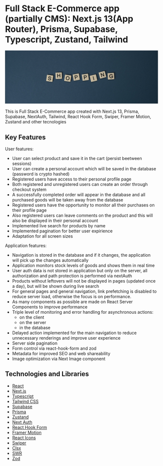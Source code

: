 # Full Stack E-Commerce app (partially CMS): Next.js 13(App Router), Prisma, Supabase, Typescript, Zustand, Tailwind

![shopping](https://github.com/Volodymyr-B/sneaker-store/raw/main/src/assets/images/shopping.jpg)

This is Full Stack E-Commerce app created with Next.js 13, Prisma, Supabase, NextAuth, Tailwind, React Hook Form, Swiper, Framer Motion, Zustand and other tecnologies

## Key Features

User features:

- User can select product and save it in the cart (persist beetween sessions)
- User can create a personal account which will be saved in the database (password is crypto hashed)
- Registered users have access to their personal profile page
- Both registered and unregistered users can create an order through checkout system
- A successfully completed order will appear in the database and all purchased goods will be taken away from the database
- Registered users have the opportunity to monitor all their purchases on their profile page
- Also registered users can leave comments on the product and this will also be displayed in their personal account
- Implemented live search for products by name
- Implemented pagination for better user expirience
- Adaptation for all screen sizes

Application features:

- Navigation is stored in the database and if it changes, the application will pick up the changes automatically
- Application monitors stock levels of goods and shows them in real time
- User auth data is not stored in application but only on the server, all authorization and path protection is performed via nextAuth
- Products without leftovers will not be displayed in pages (updated once a day), but will be shown during live search
- For general pages and general navigation, link prefetching is disabled to reduce server load, otherwise the focus is on performance.
- As many components as possible are made on React Server Components to improve performance
- Triple level of monitoring and error handling for asynchronous actions:
  - on the client
  - on the server
  - in the database
- Delayed action implemented for the main navigation to reduce unnecessary renderings and improve user experience
- Server side pagination
- Form control via react-hook-form and zod
- Metadata for improved SEO and web shareability
- Image optimization via Next Image component

## Technologies and Libraries

- [React](https://reactjs.org)
- [Next.js](https://nextjs.org/)
- [Typescript](https://www.typescriptlang.org)
- [Tailwind CSS](https://tailwindcss.com)
- [Supabase](https://supabase.com/)
- [Prisma](https://www.prisma.io/)
- [Zustand](https://zustand-demo.pmnd.rs/)
- [Next Auth](https://next-auth.js.org/)
- [React Hook Form](https://react-hook-form.com/)
- [Framer Motion](https://www.framer.com/motion/)
- [React Icons](https://react-icons.github.io/react-icons)
- [Swiper](https://swiperjs.com/)
- [Clsx](https://www.npmjs.com/package/clsx)
- [SWR](https://swr.vercel.app/)
- [Zod](https://zod.dev/)
